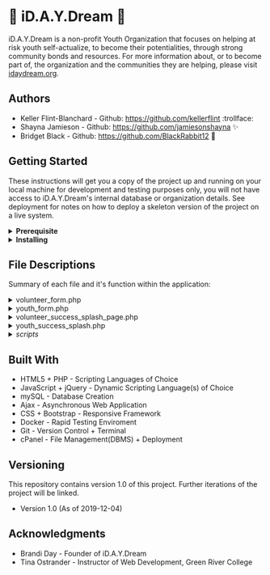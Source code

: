 # :blue_heart: iD.A.Y.Dream :blue_heart: #
iD.A.Y.Dream is a non-profit Youth Organization that focuses on helping at risk youth self-actualize, to become their potentialities, through strong community bonds and resources. For more information about, or to become part of, the organization and the communities they are helping, please visit [idaydream.org](https://www.idaydream.org/).

## Authors
* Keller Flint-Blanchard - Github: https://github.com/kellerflint :trollface:
* Shayna Jamieson - Github: https://github.com/jamiesonshayna :sparkles:
* Bridget Black - Github: https://github.com/BlackRabbit12 :rabbit2:

## Getting Started
These instructions will get you a copy of the project up and running on your local machine for development and testing purposes only, you will not have access to iD.A.Y.Dream's internal database or organization details.
See deployment for notes on how to deploy a skeleton version of the project on a live system.

<details>
  <summary><strong>Prerequisite</strong></summary>
    <p>What things you need to install the software and how to install them:

```
IDE of chice (we used PhpStorm)
Docker (optional)
Server (remote host)
```
</p>
</details>

<details>
  <summary><strong>Installing</strong></summary>
    <p>This is a step by step that tells you how to get a development enviroment running on your local machine:

```
Step 1:  Install necessary applications
Step 2:  Clone the iD.A.Y.Dream repository into your own repository/IDE
Step 3:  Reconfigure login and database connection credentials
             * If using a remote host:
                 * Move files: db_connect.php, login_creds.php outside of your publicly available files (needs to be private)
                 * Inside file: init.php, update the file path
             * If using docker:
                 * Establish your dockerfile appropriately for database passwords: docker-compose.yml, Dockerfile
Step 4:  Ensure site functions as intended and that you have access to your own administration pages
Step 5:  Have fun changing and improving upon our work!
```
</p>
</details>

## File Descriptions
Summary of each file and it's function within the application:

<details>
  <summary>volunteer_form.php</summary>
    <p>File contains iD.A.Y.Dream Youth Organization's Volunteer Sign Up Form. Interested volunteers fill out this form and are entered into the database for admin to run a background check and then 'activate' the volunteer. This form collects sensitive data and is a consent for background check.
    </p>
</details>


<details>
  <summary>youth_form.php</summary>
    <p>File contains iD.A.Y.Dream Youth Organization's Dreamer (aka youth) Sign Up Form. Interested youth fill out this form and are entered into the database for admin to contact the potential dreamer's parent/guardian for sign up consent, and then 'activate' the dreamer. This form collects minimal personal data.
    </p>
</details>


<details>
  <summary>volunteer_success_splash_page.php</summary>
    <p>File contains iD.A.Y.Dream Youth Organization's summary of provided volunteer information. The volunteer will have filled out a Sign Up form and submitted it to the database. This page displays the information back to the volunteer for review and or personal records. This page also serves as an indicator that the volunteer's information was successfully inserted into the database.
    </p>
</details>

<details>
  <summary>youth_success_splash.php</summary>
    <p>File contains iD.A.Y.Dream Youth Organization's summary of provided dreamer information. The dreamer will have filled out a Sign Up form and submitted it to the database. This page displays the information back to the dreamer for review and or personal records. This page also serves as an indicator that the dreamer's information was successfully inserted into the database.
    </p>
</details>


<details>
  <summary><em>scripts</em></summary>

<details>
  <summary>success_splash_functions.js</summary>
    <p>File controls the toggle functionality of the success page for both volunteer sign up and dreamer sign up. The toggle is for the button that allows the summary to be seen or not.
    </p>
</details>
</details>

## Built With
* HTML5 + PHP - Scripting Languages of Choice
* JavaScript + jQuery - Dynamic Scripting Language(s) of Choice
* mySQL - Database Creation
* Ajax - Asynchronous Web Application
* CSS + Bootstrap - Responsive Framework
* Docker - Rapid Testing Enviroment
* Git - Version Control + Terminal
* cPanel - File Management(DBMS) + Deployment

## Versioning
This repository contains version 1.0 of this project. Further iterations of the project will be linked.
* Version 1.0 (As of 2019-12-04)

## Acknowledgments
* Brandi Day - Founder of iD.A.Y.Dream
* Tina Ostrander - Instructor of Web Development, Green River College
